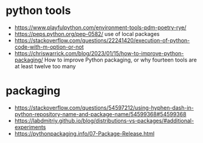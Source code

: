 
# python tools
- https://www.playfulpython.com/environment-tools-pdm-poetry-rye/
- https://peps.python.org/pep-0582/  use of local packages
- https://stackoverflow.com/questions/22241420/execution-of-python-code-with-m-option-or-not
- https://chriswarrick.com/blog/2023/01/15/how-to-improve-python-packaging/ How to improve Python packaging, or why fourteen tools are at least twelve too many

# packaging
- https://stackoverflow.com/questions/54597212/using-hyphen-dash-in-python-repository-name-and-package-name/54599368#54599368
- https://labdmitriy.github.io/blog/distributions-vs-packages/#additional-experiments
- https://pythonpackaging.info/07-Package-Release.html


